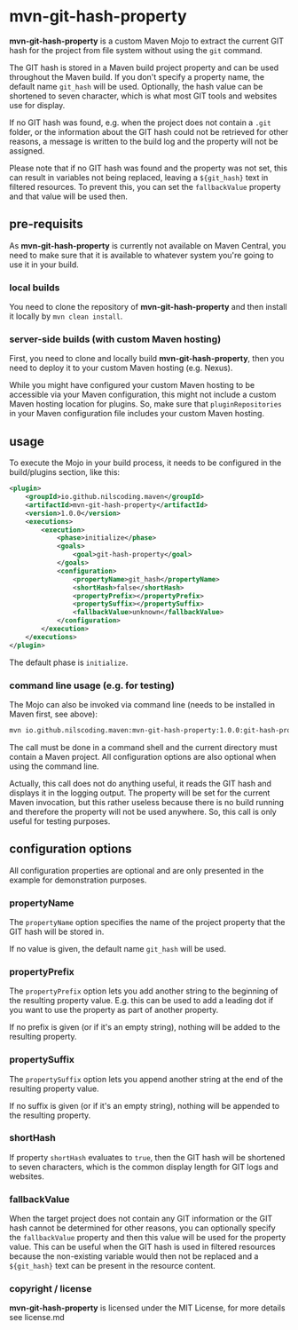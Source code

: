 # mvn-git-hash-property

**mvn-git-hash-property** is a custom Maven Mojo to extract the current GIT hash for the project from file system without using the `git` command.

The GIT hash is stored in a Maven build project property and can be used throughout the Maven build. If you don't specify a property name, the default name `git_hash` will be used.
Optionally, the hash value can be shortened to seven character, which is what most GIT tools and websites use for display.

If no GIT hash was found, e.g. when the project does not contain a `.git` folder, or the information about the GIT hash could not be retrieved for other reasons, a message is written to the build log and the property will not be assigned.

Please note that if no GIT hash was found and the property was not set, this can result in variables not being replaced, leaving a `${git_hash}` text in filtered resources. To prevent this, you can set the `fallbackValue` property and that value will be used then.

## pre-requisits
As **mvn-git-hash-property** is currently not available on Maven Central, you need to make sure that it is available to whatever system you're going to use it in your build.

### local builds
You need to clone the repository of **mvn-git-hash-property** and then install it locally by `mvn clean install`.

### server-side builds (with custom Maven hosting)
First, you need to clone and locally build **mvn-git-hash-property**, then you need to deploy it to your custom Maven hosting (e.g. Nexus).

While you might have configured your custom Maven hosting to be accessible via your Maven configuration, this might not include a custom Maven hosting location for plugins. So, make sure that `pluginRepositories` in your Maven configuration file includes your custom Maven hosting.


## usage

To execute the Mojo in your build process, it needs to be configured in the build/plugins section, like this:

```xml
<plugin>
    <groupId>io.github.nilscoding.maven</groupId>
    <artifactId>mvn-git-hash-property</artifactId>
    <version>1.0.0</version>
    <executions>
        <execution>
            <phase>initialize</phase>
            <goals>
                <goal>git-hash-property</goal>
            </goals>
            <configuration>
                <propertyName>git_hash</propertyName>
                <shortHash>false</shortHash>
                <propertyPrefix></propertyPrefix>
                <propertySuffix></propertySuffix>
                <fallbackValue>unknown</fallbackValue>
            </configuration>
        </execution>
    </executions>
</plugin>
```

The default phase is `initialize`.


### command line usage (e.g. for testing)

The Mojo can also be invoked via command line (needs to be installed in Maven first, see above):
```bash
mvn io.github.nilscoding.maven:mvn-git-hash-property:1.0.0:git-hash-property -DpropertyName=git_hash -DshortHash=false
```

The call must be done in a command shell and the current directory must contain a Maven project. All configuration options are also optional when using the command line.

Actually, this call does not do anything useful, it reads the GIT hash and displays it in the logging output.
The property will be set for the current Maven invocation, but this rather useless because there is no build running and therefore the property will not be used anywhere.
So, this call is only useful for testing purposes.



## configuration options

All configuration properties are optional and are only presented in the example for demonstration purposes.

### propertyName

The `propertyName` option specifies the name of the project property that the GIT hash will be stored in.

If no value is given, the default name `git_hash` will be used.

### propertyPrefix

The `propertyPrefix` option lets you add another string to the beginning of the resulting property value. E.g. this can be used to add a leading dot if you want to use the property as part of another property.

If no prefix is given (or if it's an empty string), nothing will be added to the resulting property.

### propertySuffix

The `propertySuffix` option lets you append another string at the end of the resulting property value.

If no suffix is given (or if it's an empty string), nothing will be appended to the resulting property.

### shortHash

If property `shortHash` evaluates to `true`, then the GIT hash will be shortened to seven characters, which is the common display length for GIT logs and websites.

### fallbackValue

When the target project does not contain any GIT information or the GIT hash cannot be determined for other reasons, you can optionally specify the `fallbackValue` property and then this value will be used for the property value.
This can be useful when the GIT hash is used in filtered resources because the non-existing variable would then not be replaced and a `${git_hash}` text can be present in the resource content.


### copyright / license

**mvn-git-hash-property** is licensed under the MIT License, for more details see license.md
